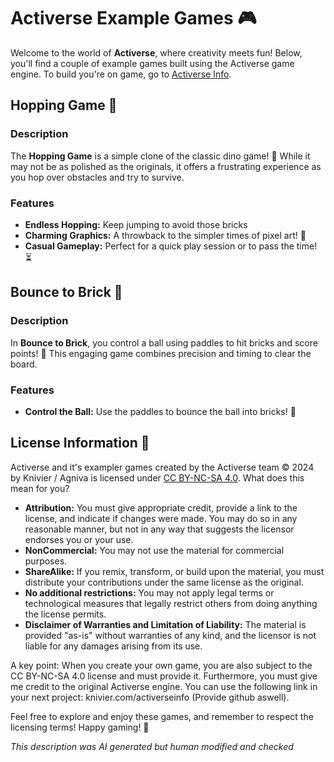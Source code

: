 # Activerse Example Games 🎮

Welcome to the world of **Activerse**, where creativity meets fun! Below, you'll find a couple of example games built using the Activerse game engine. To build you're on game, go to [Activerse Info](https://knivier.com/activerseinfo).

## Hopping Game 🦖

### Description
The **Hopping Game** is a simple clone of the classic dino game! 🦕 While it may not be as polished as the originals, it offers a  frustrating experience as you hop over obstacles and try to survive. 

### Features
- **Endless Hopping:** Keep jumping to avoid those bricks 
- **Charming Graphics:** A throwback to the simpler times of pixel art! 🎨
- **Casual Gameplay:** Perfect for a quick play session or to pass the time! ⏳

## Bounce to Brick 🏓

### Description
In **Bounce to Brick**, you control a ball using paddles to hit bricks and score points! 🎉 This engaging game combines precision and timing to clear the board. 

### Features
- **Control the Ball:** Use the paddles to bounce the ball into bricks! 🏐

## License Information 📜

Activerse and it's exampler games created by the Activerse team © 2024 by Knivier / Agniva is licensed under [CC BY-NC-SA 4.0](https://creativecommons.org/licenses/by-nc-sa/4.0/). What does this mean for you? 

- **Attribution:** You must give appropriate credit, provide a link to the license, and indicate if changes were made. You may do so in any reasonable manner, but not in any way that suggests the licensor endorses you or your use.
- **NonCommercial:** You may not use the material for commercial purposes.
- **ShareAlike:** If you remix, transform, or build upon the material, you must distribute your contributions under the same license as the original.
- **No additional restrictions:** You may not apply legal terms or technological measures that legally restrict others from doing anything the license permits.
- **Disclaimer of Warranties and Limitation of Liability:** The material is provided "as-is" without warranties of any kind, and the licensor is not liable for any damages arising from its use.

A key point: When you create your own game, you are also subject to the CC BY-NC-SA 4.0 license and must provide it. Furthermore, you must give me credit to the original Activerse engine. You can use the following link in your next project: knivier.com/activerseinfo (Provide github aswell). 

Feel free to explore and enjoy these games, and remember to respect the licensing terms! Happy gaming! 🎉

*This description was AI generated but human modified and checked*
